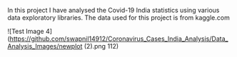 In this project I have analysed the Covid-19 India statistics using various data exploratory libraries.
The data used for this project is from kaggle.com

![Test Image 4](https://github.com/swapnil14912/Coronavirus_Cases_India_Analysis/Data_Analysis_Images/newplot (2).png 112)
